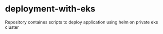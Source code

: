 # deployment-with-eks
Repository containes scripts to deploy application using helm on private eks cluster
